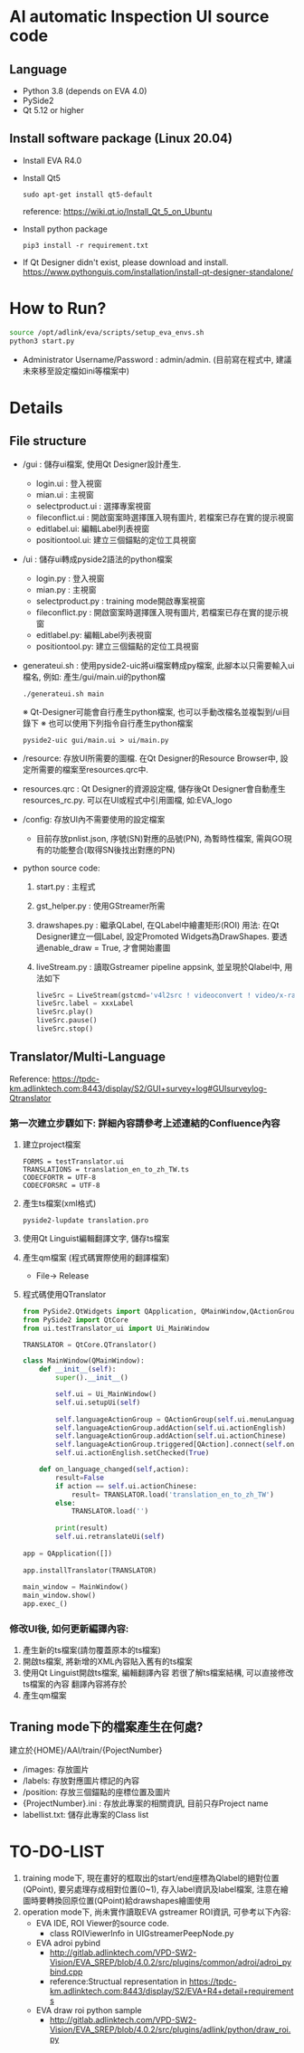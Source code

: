 # AI automatic Inspection UI source code

## Language
- Python 3.8 (depends on EVA 4.0)
- PySide2
- Qt 5.12 or higher

## Install software package (Linux 20.04)
- Install EVA R4.0
- Install Qt5
    ```
    sudo apt-get install qt5-default
    ```

    reference: https://wiki.qt.io/Install_Qt_5_on_Ubuntu
- Install python package
    ```
    pip3 install -r requirement.txt
    ```
    
- If Qt Designer didn't exist, please download and install.
    https://www.pythonguis.com/installation/install-qt-designer-standalone/

# How to Run?
```sh
source /opt/adlink/eva/scripts/setup_eva_envs.sh
python3 start.py
```

- Administrator Username/Password : admin/admin. (目前寫在程式中, 建議未來移至設定檔如ini等檔案中)

# Details
## File structure
- /gui : 儲存ui檔案, 使用Qt Designer設計產生.
    - login.ui : 登入視窗
    - mian.ui : 主視窗
    - selectproduct.ui : 選擇專案視窗
    - fileconflict.ui : 開啟窗案時選擇匯入現有圖片, 若檔案已存在實的提示視窗
    - editlabel.ui: 編輯Label列表視窗
    - positiontool.ui: 建立三個錨點的定位工具視窗
- /ui : 儲存ui轉成pyside2語法的python檔案
    - login.py : 登入視窗
    - mian.py : 主視窗
    - selectproduct.py : training mode開啟專案視窗
    - fileconflict.py : 開啟窗案時選擇匯入現有圖片, 若檔案已存在實的提示視窗
    - editlabel.py: 編輯Label列表視窗
    - positiontool.py: 建立三個錨點的定位工具視窗
- generateui.sh : 使用pyside2-uic將ui檔案轉成py檔案, 此腳本以只需要輸入ui檔名, 例如: 產生/gui/main.ui的python檔
    ```
    ./generateui.sh main
    ```

    ※ Qt-Designer可能會自行產生python檔案, 也可以手動改檔名並複製到/ui目錄下
    ※ 也可以使用下列指令自行產生python檔案
    ```
    pyside2-uic gui/main.ui > ui/main.py
    ```
- /resource: 存放UI所需要的圖檔. 在Qt Designer的Resource Browser中, 設定所需要的檔案至resources.qrc中. 
- resources.qrc : Qt Designer的資源設定檔, 儲存後Qt Designer會自動產生resources_rc.py. 可以在UI或程式中引用圖檔, 如:EVA_logo
- /config: 存放UI內不需要使用的設定檔案
    - 目前存放pnlist.json, 序號(SN)對應的品號(PN), 為暫時性檔案, 需與GO現有的功能整合(取得SN後找出對應的PN)
- python source code:
    1. start.py : 主程式
    2. gst_helper.py : 使用GStreamer所需
    3. drawshapes.py : 繼承QLabel, 在QLabel中繪畫矩形(ROI)
        用法: 在Qt Designer建立一個Label, 設定Promoted Widgets為DrawShapes.
        要透過enable_draw = True, 才會開始畫圖
    4. liveStream.py : 讀取Gstreamer pipeline appsink, 並呈現於Qlabel中, 用法如下
        
        ```python
        liveSrc = LiveStream(gstcmd='v4l2src ! videoconvert ! video/x-raw,format=BGR, width=1280, height=960 ! appsink emit-signals=True')
        liveSrc.label = xxxLabel
        liveSrc.play()
        liveSrc.pause()
        liveSrc.stop()
        ```  
        
## Translator/Multi-Language
Reference: https://tpdc-km.adlinktech.com:8443/display/S2/GUI+survey+log#GUIsurveylog-Qtranslator

### 第一次建立步驟如下: 詳細內容請參考上述連結的Confluence內容
1. 建立project檔案
    ```
    FORMS = testTranslator.ui
    TRANSLATIONS = translation_en_to_zh_TW.ts
    CODECFORTR = UTF-8
    CODECFORSRC = UTF-8
    ```

2. 產生ts檔案(xml格式)
    ```
    pyside2-lupdate translation.pro
    ```

3. 使用Qt Linguist編輯翻譯文字, 儲存ts檔案

4. 產生qm檔案 (程式碼實際使用的翻譯檔案)
    - File→ Release

5. 程式碼使用QTranslator
    ```python
    from PySide2.QtWidgets import QApplication, QMainWindow,QActionGroup,QAction
    from PySide2 import QtCore
    from ui.testTranslator_ui import Ui_MainWindow
 
    TRANSLATOR = QtCore.QTranslator()
 
    class MainWindow(QMainWindow):
        def __init__(self):
            super().__init__()
 
            self.ui = Ui_MainWindow()       
            self.ui.setupUi(self)
             
            self.languageActionGroup = QActionGroup(self.ui.menuLanguage)
            self.languageActionGroup.addAction(self.ui.actionEnglish)       
            self.languageActionGroup.addAction(self.ui.actionChinese)
            self.languageActionGroup.triggered[QAction].connect(self.on_language_changed)
            self.ui.actionEnglish.setChecked(True)
 
        def on_language_changed(self,action):
            result=False
            if action == self.ui.actionChinese:
                result= TRANSLATOR.load('translation_en_to_zh_TW')
            else:
                TRANSLATOR.load('')
                 
            print(result)
            self.ui.retranslateUi(self)
     
    app = QApplication([])
     
    app.installTranslator(TRANSLATOR)
         
    main_window = MainWindow()
    main_window.show()
    app.exec_()
    ```

### 修改UI後, 如何更新編譯內容:
1. 產生新的ts檔案(請勿覆蓋原本的ts檔案)
2. 開啟ts檔案, 將新增的XML內容貼入舊有的ts檔案
3. 使用Qt Linguist開啟ts檔案, 編輯翻譯內容
若很了解ts檔案結構, 可以直接修改ts檔案的內容
翻譯內容將存於<translation></translation>
4. 產生qm檔案



## Traning mode下的檔案產生在何處?
建立於{HOME}/AAI/train/{PojectNumber}
- /images: 存放圖片
- /labels: 存放對應圖片標記的內容
- /position: 存放三個錨點的座標位置及圖片
- {ProjectNumber}.ini : 存放此專案的相關資訊, 目前只存Project name
- labellist.txt: 儲存此專案的Class list

# TO-DO-LIST
1. training mode下, 現在畫好的框取出的start/end座標為Qlabel的絕對位置(QPoint), 要另處理存成相對位置(0~1), 存入label資訊及label檔案, 注意在繪圖時要轉換回原位置(QPoint)給drawshapes繪圖使用
2. operation mode下, 尚未實作讀取EVA gstreamer ROI資訊, 可參考以下內容:
    - EVA IDE, ROI Viewer的source code.
        -  class ROIViewerInfo in UIGstreamerPeepNode.py
    - EVA adroi pybind
        - http://gitlab.adlinktech.com/VPD-SW2-Vision/EVA_SREP/blob/4.0.2/src/plugins/common/adroi/adroi_pybind.cpp
        - reference:Structual representation in https://tpdc-km.adlinktech.com:8443/display/S2/EVA+R4+detail+requirements
    - EVA draw roi python sample
        - http://gitlab.adlinktech.com/VPD-SW2-Vision/EVA_SREP/blob/4.0.2/src/plugins/adlink/python/draw_roi.py 
